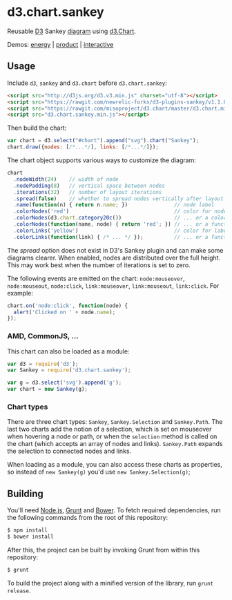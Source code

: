 d3.chart.sankey
===============

Reusable [D3](http://d3js.org/) Sankey [diagram](https://www.npmjs.com/package/d3-plugins-sankey)
using [d3.Chart](http://misoproject.com/d3-chart/).

Demos:
   [energy](http://bl.ocks.org/7317daa451384dbcefe6)
 | [product](http://bl.ocks.org/cab9b01816490edb7083)
 | [interactive](http://bl.ocks.org/2a71af9df0a0655a470d)

## Usage

Include `d3`, `sankey` and `d3.chart` before `d3.chart.sankey`:
```html
<script src="http://d3js.org/d3.v3.min.js" charset="utf-8"></script>
<script src="https://rawgit.com/newrelic-forks/d3-plugins-sankey/v1.1.0/sankey.js"></script>
<script src="https://rawgit.com/misoproject/d3.chart/master/d3.chart.min.js"></script>
<script src="d3.chart.sankey.min.js"></script>
```

Then build the chart:
```js
var chart = d3.select("#chart").append("svg").chart("Sankey");
chart.draw({nodes: [/*...*/], links: [/*...*/]});
```

The chart object supports various ways to customize the diagram:
```js
chart
  .nodeWidth(24)    // width of node
  .nodePadding(8)   // vertical space between nodes
  .iterations(32)   // number of layout iterations
  .spread(false)    // whether to spread nodes vertically after layout
  .name(function(n) { return n.name; })               // node label
  .colorNodes('red')                                  // color for nodes
  .colorNodes(d3.chart.category20c())                 // ... or a color scale
  .colorNodes(function(name, node) { return 'red'; }) // ... or a function
  .colorLinks('yellow')                               // color for labels
  .colorLinks(function(link) { /* ... */ });          // ... or a function
```

The _spread_ option does not exist in D3's Sankey plugin and can make some
diagrams clearer. When enabled, nodes are distributed over the full height.
This may work best when the number of iterations is set to zero.

The following events are emitted on the chart:
`node:mouseover`, `node:mouseout`, `node:click`,
`link:mouseover`, `link:mouseout`, `link:click`.
For example:
```js
chart.on('node:click', function(node) {
  alert('Clicked on ' + node.name);
});
```

### AMD, CommonJS, ...

This chart can also be loaded as a module:

```js
var d3 = require('d3');
var Sankey = require('d3.chart.sankey');

var g = d3.select('svg').append('g');
var chart = new Sankey(g);
```


### Chart types

There are three chart types: `Sankey`, `Sankey.Selection` and `Sankey.Path`.
The last two charts add the notion of a selection, which is set on mouseover
when hovering a node or path, or when the `selection` method is called on the
chart (which accepts an array of nodes and links). `Sankey.Path` expands the
selection to connected nodes and links.

When loading as a module, you can also access these charts as properties, so
instead of `new Sankey(g)` you'd use `new Sankey.Selection(g)`;


## Building

You'll need [Node.js](http://nodejs.org/), [Grunt](http://gruntjs.com/) and [Bower](http://bower.io/). To fetch required dependencies, run the following commands from the root of this repository:
```sh
$ npm install
$ bower install
```

After this, the project can be built by invoking Grunt from within this repository:
```sh
$ grunt
```

To build the project along with a minified version of the library, run `grunt release`.
